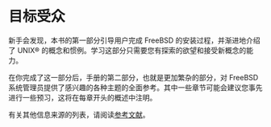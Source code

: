 # 目标受众

新手会发现，本书的第一部分引导用户完成 FreeBSD 的安装过程，并渐进地介绍了 UNIX® 的概念和惯例。学习这部分只需要您有探索的欲望和接受新概念的能力。

在你完成了这一部分后，手册的第二部分，也就是更加繁杂的部分，对 FreeBSD 系统管理员提供了感兴趣的各种主题的全面参考。其中一些章节可能会建议您事先进行一些预习，这将在每章开头的概述中注明。

有关其他信息来源的列表，请阅读[参考文献](https://docs.freebsd.org/en/books/handbook/bibliography/index.html#bibliography)。
